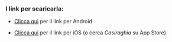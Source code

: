### I link per scaricarla:

- [Clicca qui](https://drive.google.com/file/d/1Je9oqi6tPhfFCPVZ5-3UejalRiVRYn9R/view?usp=drivesdk) per il link per Android

- [Clicca qui](https://apps.apple.com/it/app/casiraghia/id1538295993) per il link per iOS (o cerca *Casiraghia* su App Store)
